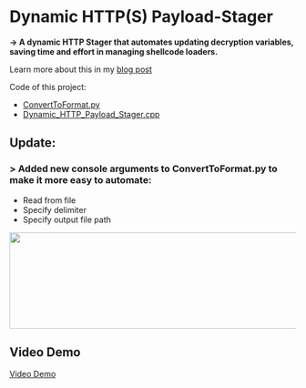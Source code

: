 # Dynamic HTTP(S) Payload-Stager
**-> A dynamic HTTP Stager that automates updating decryption variables, saving time and effort in managing shellcode loaders.**

Learn more about this in my [blog post](https://wafflesexploits.github.io/posts/Dynamic-HTTP-Payload-Stager/)

Code of this project:
- [ConvertToFormat.py](https://github.com/WafflesExploits/Dynamic-HTTP-Payload-Stager/blob/main/ConvertToFormat.py)
- [Dynamic_HTTP_Payload_Stager.cpp](https://github.com/WafflesExploits/Dynamic-HTTP-Payload-Stager/blob/main/Dynamic_HTTP_Payload_Stager.cpp)

## Update:
### \> Added new console arguments to ConvertToFormat.py to make it more easy to automate:

- Read from file
- Specify delimiter
- Specify output file path

<img src="https://github.com/user-attachments/assets/47e65913-a8c8-4f21-81ac-12834258b8cc" width="601" height="169">

## Video Demo

[Video Demo](https://wafflesexploits.github.io/assets/video_demo_http-stager.mp4)
